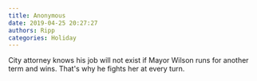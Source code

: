 ```yaml
---
title: Anonymous
date: 2019-04-25 20:27:27
authors: Ripp
categories: Holiday
---
```


 City attorney knows his job will not exist if Mayor Wilson runs for another term and wins. That's why he fights her at every turn.